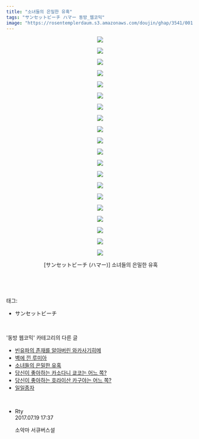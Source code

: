 ```yaml
---
title: "소녀들의 은밀한 유혹"
tags: "サンセットビーチ ハマー 동방_웹코믹"
image: "https://rosentemplerdaum.s3.amazonaws.com/doujin/ghap/3541/001.jpg"
---
```

<div class="article">
<p style="text-align: center; clear: none; float: none;"><img src="{{ site.imgserver10 }}/ghap/3541/001.jpg"/></p>
<p style="text-align: center; clear: none; float: none;"><img src="{{ site.imgserver10 }}/ghap/3541/002.jpg"/></p>
<p style="text-align: center; clear: none; float: none;"><img src="{{ site.imgserver10 }}/ghap/3541/003.jpg"/></p>
<p style="text-align: center; clear: none; float: none;"><img src="{{ site.imgserver10 }}/ghap/3541/004.jpg"/></p>
<p style="text-align: center; clear: none; float: none;"><img src="{{ site.imgserver10 }}/ghap/3541/005.jpg"/></p>
<p style="text-align: center; clear: none; float: none;"><img src="{{ site.imgserver10 }}/ghap/3541/006.jpg"/></p>
<p style="text-align: center; clear: none; float: none;"><img src="{{ site.imgserver10 }}/ghap/3541/007.jpg"/></p>
<p style="text-align: center; clear: none; float: none;"><img src="{{ site.imgserver10 }}/ghap/3541/008.jpg"/></p>
<p style="text-align: center; clear: none; float: none;"><img src="{{ site.imgserver10 }}/ghap/3541/009.jpg"/></p>
<p style="text-align: center; clear: none; float: none;"><img src="{{ site.imgserver10 }}/ghap/3541/010.jpg"/></p>
<p style="text-align: center; clear: none; float: none;"><img src="{{ site.imgserver10 }}/ghap/3541/011.jpg"/></p>
<p style="text-align: center; clear: none; float: none;"><img src="{{ site.imgserver10 }}/ghap/3541/012.jpg"/></p>
<p style="text-align: center; clear: none; float: none;"><img src="{{ site.imgserver10 }}/ghap/3541/013.jpg"/></p>
<p style="text-align: center; clear: none; float: none;"><img src="{{ site.imgserver10 }}/ghap/3541/014.jpg"/></p>
<p style="text-align: center; clear: none; float: none;"><img src="{{ site.imgserver10 }}/ghap/3541/015.jpg"/></p>
<p style="text-align: center; clear: none; float: none;"><img src="{{ site.imgserver10 }}/ghap/3541/016.jpg"/></p>
<p style="text-align: center; clear: none; float: none;"><img src="{{ site.imgserver10 }}/ghap/3541/017.jpg"/></p>
<p style="text-align: center; clear: none; float: none;"><img src="{{ site.imgserver10 }}/ghap/3541/018.jpg"/></p>
<p style="text-align: center; clear: none; float: none;"><img src="{{ site.imgserver10 }}/ghap/3541/019.jpg"/></p>
<p style="text-align: center; clear: none; float: none;"><img src="{{ site.imgserver10 }}/ghap/3541/020.jpg"/></p>
<p style="text-align: center; clear: none; float: none;"> [サンセットビーチ (ハマー)] 소녀들의 은밀한 유혹</p>
<p><br/></p>
</div><br/>
<div class="tagTrail">
<p>태그: </p>
<ul>
<li>サンセットビーチ</li>
</ul>
</div><br/>
<div class="another">
<p>'동방 웹코믹' 카테고리의 다른 글</p>
<ul>
<li><a href="/ghap_3543">빈유파의 존재를 알아버린 와카사기히메</a></li>
<li><a href="/ghap_3542">벽에 낀 루미아</a></li>
<li><a href="/ghap_3541">소녀들의 은밀한 유혹</a></li>
<li><a href="/ghap_3540">당신이 좋아하는 카소다니 쿄코는 어느 쪽?</a></li>
<li><a href="/ghap_3539">당신이 좋아하는 호라이산 카구야는 어느 쪽?</a></li>
<li><a href="/ghap_3538">일일종자</a></li>
</ul>
</div><br/>
<div class="cb_module cb_fluid">
<div class="cb_wrt cb_profile">
<div class="comment">
<ul>
<li class="cb_thumb_off" id="comment15039582">
<div class="cb_comment_area">
<div class="cb_info_area">
<div class="cb_section">
<span class="cb_nick_name">Rty</span>
</div>
<div class="cb_section">
<span class="cb_date">2017.07.19 17:37 </span>
</div>
</div>
<div class="cb_dsc_comment">
<p class="cb_dsc">
											소악마 서큐버스설
										</p>
</div>
</div></li>
</ul>
</div>
</div><!-- commentList close -->
</div><br/>
